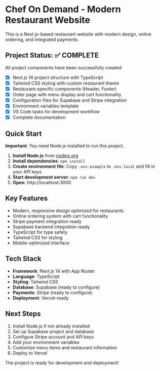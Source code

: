 # Chef On Demand - Modern Restaurant Website

This is a Next.js-based restaurant website with modern design, online ordering, and integrated payments.

## Project Status: ✅ COMPLETE

All project components have been successfully created:

- [x] Next.js 14 project structure with TypeScript
- [x] Tailwind CSS styling with custom restaurant theme
- [x] Restaurant-specific components (Header, Footer)
- [x] Order page with menu display and cart functionality
- [x] Configuration files for Supabase and Stripe integration
- [x] Environment variables template
- [x] VS Code tasks for development workflow
- [x] Complete documentation

## Quick Start

**Important**: You need Node.js installed to run this project.

1. **Install Node.js** from [nodejs.org](https://nodejs.org/)
2. **Install dependencies**: `npm install`
3. **Create environment file**: Copy `.env.example` to `.env.local` and fill in your API keys
4. **Start development server**: `npm run dev`
5. **Open**: http://localhost:3000

## Key Features

- Modern, responsive design optimized for restaurants
- Online ordering system with cart functionality
- Stripe payment integration ready
- Supabase backend integration ready
- TypeScript for type safety
- Tailwind CSS for styling
- Mobile-optimized interface

## Tech Stack

- **Framework**: Next.js 14 with App Router
- **Language**: TypeScript
- **Styling**: Tailwind CSS
- **Database**: Supabase (ready to configure)
- **Payments**: Stripe (ready to configure)
- **Deployment**: Vercel-ready

## Next Steps

1. Install Node.js if not already installed
2. Set up Supabase project and database
3. Configure Stripe account and API keys
4. Add your environment variables
5. Customize menu items and restaurant information
6. Deploy to Vercel

The project is ready for development and deployment!